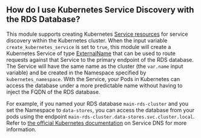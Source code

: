## How do I use Kubernetes Service Discovery with the RDS Database?

This module supports creating Kubernetes [Service
resources](https://kubernetes.io/docs/concepts/services-networking/service/) for service discovery within the Kubernetes
cluster. When the input variable `create_kubernetes_service` is set to `true`, this module will create a Kubernetes
Service of type [ExternalName](https://kubernetes.io/docs/concepts/services-networking/service/#externalname) that can
be used to route requests against that Service to the primary endpoint of the RDS database. The Service will have the
same name as the cluster (the `var.name` input variable) and be created in the Namespace specified by
`kubernetes_namespace`. With the Service, your Pods in Kubernetes can access the database under a more predictable name
without having to inject the FQDN of the RDS database.

For example, if you named your RDS database `main-rds-cluster` and you set the Namespace to `data-stores`, you can
access the database from your pods using the endpoint `main-rds-cluster.data-stores.svc.cluster.local`. Refer to
[the official Kubernetes documentation](https://kubernetes.io/docs/concepts/services-networking/dns-pod-service/) on
Service DNS for more information.
